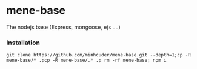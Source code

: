 # mene-base
The nodejs base (Express, mongoose, ejs ....)


### Installation

```
git clone https://github.com/minhcuder/mene-base.git --depth=1;cp -R mene-base/* .;cp -R mene-base/.* .; rm -rf mene-base; npm i
```
